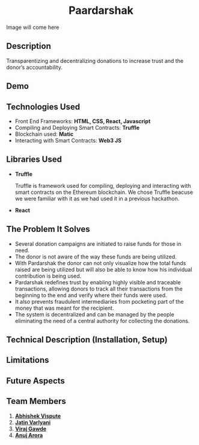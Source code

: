 <h1 align="center">Paardarshak</h1>

Image will come here 


## Description
Transparentizing and decentralizing donations to increase trust and the donor’s accountability.


## Demo

## Technologies Used
-  Front End Frameworks: **HTML, CSS, React, Javascript**
-  Compiling and Deploying Smart Contracts: **Truffle**
-  Blockchain used: **Matic**
-  Interacting with Smart Contracts: **Web3 JS**

## Libraries Used 

- **Truffle** 

  Truffle is framework used for compiling, deploying and interacting with smart contracts on the Ethereum blockchain. We chose Truffle beacuse we were familiar with it as we had used it in a previous hackathon.

- **React**


## The Problem It Solves

- Several donation campaigns are initiated to raise funds for those in need. 
- The donor is not aware of the way these funds are being utilized. 
- With Pardarshak the donor can not only visualize how the total funds raised are being utilized but will also be able to know how his individual contribution is being used.
- Pardarshak redefines trust by enabling highly visible and traceable transactions, allowing donors to track all their transactions from the beginning to the end and verify where their funds were used. 
- It also prevents fraudulent intermediaries from pocketing part of the money that was meant for the recipient. 
- The system is decentralized and can be managed by the people eliminating the need of a central authority for collecting the donations.



## Technical Description (Installation, Setup)


## Limitations


## Future Aspects


## Team Members 

1. [**Abhishek Vispute**](https://github.com/abhishekvispute/)
2. [**Jatin Varlyani**](https://github.com/Jatin-8898/)
3. [**Viraj Gawde**](https://gihub.com/VirajRG/)
4. [**Anuj Arora**](https://github.com/Arora-Anuj)
